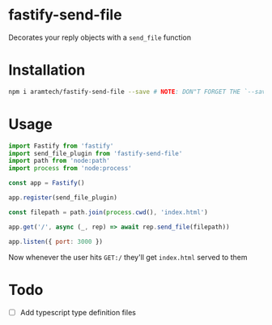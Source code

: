 
# fastify-send-file

Decorates your reply objects with a `send_file` function

# Installation

```bash
npm i aramtech/fastify-send-file --save # NOTE: DON"T FORGET THE `--save` 
```

# Usage

```js
import Fastify from 'fastify'
import send_file_plugin from 'fastify-send-file'
import path from 'node:path'
import process from 'node:process'

const app = Fastify()

app.register(send_file_plugin)

const filepath = path.join(process.cwd(), 'index.html')

app.get('/', async (_, rep) => await rep.send_file(filepath))

app.listen({ port: 3000 })
```

Now whenever the user hits `GET:/` they'll get `index.html` served to them

# Todo

- [ ] Add typescript type definition files

